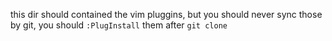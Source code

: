 this dir should contained the vim pluggins, but you should never sync those by git, you should `:PlugInstall` them after `git clone`
